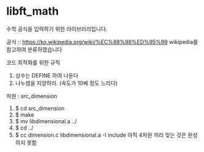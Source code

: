 # libft_math

수학 공식을 입력하기 위한 라이브러리입니다.

공식 :: https://ko.wikipedia.org/wiki/%EC%88%98%ED%95%99
wikipedia를 참고하여 분류하였습니다

코드 최적화를 위한 규칙
1. 상수는 DEFINE 하여 나둔다
2. 나누셈을 지양하라. (속도가 10배 정도 느리다)


차원 : src_dimension
1. $ cd src_dimension
2. $ make
3. $ mv libdimensional.a ../
4. $ cd ../
5. $ cc dimension.c libdimensional.a -I include
아직 4차원 끼리 잊는 것은 완성하지 못함
